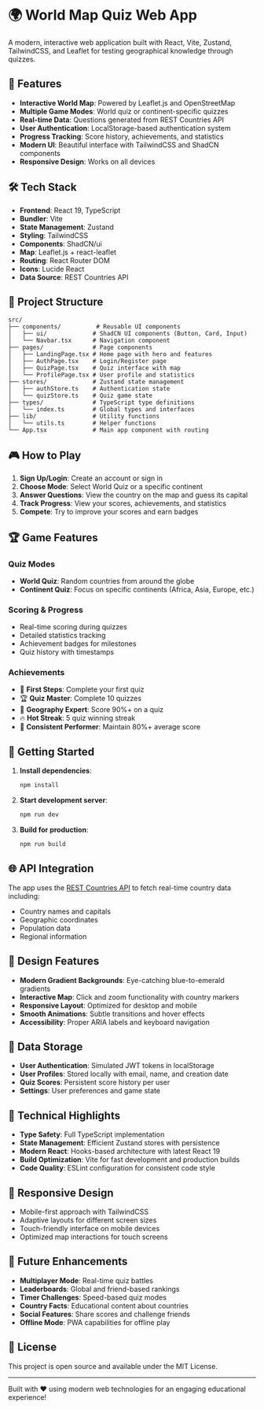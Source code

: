 # 🌍 World Map Quiz Web App

A modern, interactive web application built with React, Vite, Zustand, TailwindCSS, and Leaflet for testing geographical knowledge through quizzes.

## 🚀 Features

- **Interactive World Map**: Powered by Leaflet.js and OpenStreetMap
- **Multiple Game Modes**: World quiz or continent-specific quizzes
- **Real-time Data**: Questions generated from REST Countries API
- **User Authentication**: LocalStorage-based authentication system
- **Progress Tracking**: Score history, achievements, and statistics
- **Modern UI**: Beautiful interface with TailwindCSS and ShadCN components
- **Responsive Design**: Works on all devices

## 🛠️ Tech Stack

- **Frontend**: React 19, TypeScript
- **Bundler**: Vite
- **State Management**: Zustand
- **Styling**: TailwindCSS
- **Components**: ShadCN/ui
- **Map**: Leaflet.js + react-leaflet
- **Routing**: React Router DOM
- **Icons**: Lucide React
- **Data Source**: REST Countries API

## 📁 Project Structure

```
src/
├── components/          # Reusable UI components
│   ├── ui/             # ShadCN UI components (Button, Card, Input)
│   └── Navbar.tsx      # Navigation component
├── pages/              # Page components
│   ├── LandingPage.tsx # Home page with hero and features
│   ├── AuthPage.tsx    # Login/Register page
│   ├── QuizPage.tsx    # Quiz interface with map
│   └── ProfilePage.tsx # User profile and statistics
├── stores/             # Zustand state management
│   ├── authStore.ts    # Authentication state
│   └── quizStore.ts    # Quiz game state
├── types/              # TypeScript type definitions
│   └── index.ts        # Global types and interfaces
├── lib/                # Utility functions
│   └── utils.ts        # Helper functions
└── App.tsx             # Main app component with routing
```

## 🎮 How to Play

1. **Sign Up/Login**: Create an account or sign in
2. **Choose Mode**: Select World Quiz or a specific continent
3. **Answer Questions**: View the country on the map and guess its capital
4. **Track Progress**: View your scores, achievements, and statistics
5. **Compete**: Try to improve your scores and earn badges

## 🏆 Game Features

### Quiz Modes
- **World Quiz**: Random countries from around the globe
- **Continent Quiz**: Focus on specific continents (Africa, Asia, Europe, etc.)

### Scoring & Progress
- Real-time scoring during quizzes
- Detailed statistics tracking
- Achievement badges for milestones
- Quiz history with timestamps

### Achievements
- 🎯 **First Steps**: Complete your first quiz
- 🏆 **Quiz Master**: Complete 10 quizzes  
- 🌟 **Geography Expert**: Score 90%+ on a quiz
- 🔥 **Hot Streak**: 5 quiz winning streak
- 💎 **Consistent Performer**: Maintain 80%+ average score

## 🚀 Getting Started

1. **Install dependencies**:
   ```bash
   npm install
   ```

2. **Start development server**:
   ```bash
   npm run dev
   ```

3. **Build for production**:
   ```bash
   npm run build
   ```

## 🌐 API Integration

The app uses the [REST Countries API](https://restcountries.com/) to fetch real-time country data including:
- Country names and capitals
- Geographic coordinates
- Population data
- Regional information

## 🎨 Design Features

- **Modern Gradient Backgrounds**: Eye-catching blue-to-emerald gradients
- **Interactive Map**: Click and zoom functionality with country markers
- **Responsive Layout**: Optimized for desktop and mobile
- **Smooth Animations**: Subtle transitions and hover effects
- **Accessibility**: Proper ARIA labels and keyboard navigation

## 💾 Data Storage

- **User Authentication**: Simulated JWT tokens in localStorage
- **User Profiles**: Stored locally with email, name, and creation date
- **Quiz Scores**: Persistent score history per user
- **Settings**: User preferences and game state

## 🔧 Technical Highlights

- **Type Safety**: Full TypeScript implementation
- **State Management**: Efficient Zustand stores with persistence
- **Modern React**: Hooks-based architecture with latest React 19
- **Build Optimization**: Vite for fast development and production builds
- **Code Quality**: ESLint configuration for consistent code style

## 📱 Responsive Design

- Mobile-first approach with TailwindCSS
- Adaptive layouts for different screen sizes
- Touch-friendly interface on mobile devices
- Optimized map interactions for touch screens

## 🚀 Future Enhancements

- **Multiplayer Mode**: Real-time quiz battles
- **Leaderboards**: Global and friend-based rankings
- **Timer Challenges**: Speed-based quiz modes
- **Country Facts**: Educational content about countries
- **Social Features**: Share scores and challenge friends
- **Offline Mode**: PWA capabilities for offline play

## 📄 License

This project is open source and available under the MIT License.

---

Built with ❤️ using modern web technologies for an engaging educational experience!
